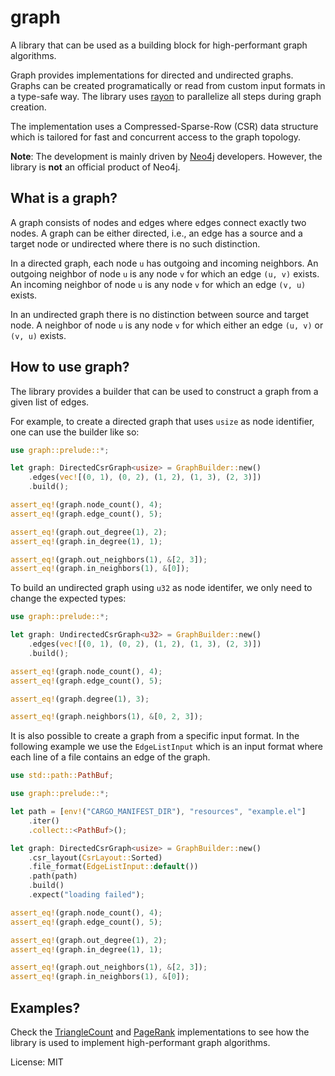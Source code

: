 # graph

A library that can be used as a building block for high-performant graph
algorithms.

Graph provides implementations for directed and undirected graphs. Graphs
can be created programatically or read from custom input formats in a
type-safe way. The library uses [rayon](https://github.com/rayon-rs/rayon)
to parallelize all steps during graph creation.

The implementation uses a Compressed-Sparse-Row (CSR) data structure which
is tailored for fast and concurrent access to the graph topology.

**Note**: The development is mainly driven by
[Neo4j](https://github.com/neo4j/neo4j) developers. However, the library is
__not__ an official product of Neo4j.

## What is a graph?

A graph consists of nodes and edges where edges connect exactly two nodes. A
graph can be either directed, i.e., an edge has a source and a target node
or undirected where there is no such distinction.

In a directed graph, each node `u` has outgoing and incoming neighbors. An
outgoing neighbor of node `u` is any node `v` for which an edge `(u, v)`
exists. An incoming neighbor of node `u` is any node `v` for which an edge
`(v, u)` exists.

In an undirected graph there is no distinction between source and target
node. A neighbor of node `u` is any node `v` for which either an edge `(u,
v)` or `(v, u)` exists.

## How to use graph?

The library provides a builder that can be used to construct a graph from a
given list of edges.

For example, to create a directed graph that uses `usize` as node
identifier, one can use the builder like so:

```rust
use graph::prelude::*;

let graph: DirectedCsrGraph<usize> = GraphBuilder::new()
    .edges(vec![(0, 1), (0, 2), (1, 2), (1, 3), (2, 3)])
    .build();

assert_eq!(graph.node_count(), 4);
assert_eq!(graph.edge_count(), 5);

assert_eq!(graph.out_degree(1), 2);
assert_eq!(graph.in_degree(1), 1);

assert_eq!(graph.out_neighbors(1), &[2, 3]);
assert_eq!(graph.in_neighbors(1), &[0]);
```

To build an undirected graph using `u32` as node identifer, we only need to
change the expected types:

```rust
use graph::prelude::*;

let graph: UndirectedCsrGraph<u32> = GraphBuilder::new()
    .edges(vec![(0, 1), (0, 2), (1, 2), (1, 3), (2, 3)])
    .build();

assert_eq!(graph.node_count(), 4);
assert_eq!(graph.edge_count(), 5);

assert_eq!(graph.degree(1), 3);

assert_eq!(graph.neighbors(1), &[0, 2, 3]);
```

It is also possible to create a graph from a specific input format. In the
following example we use the `EdgeListInput` which is an input format where
each line of a file contains an edge of the graph.

```rust
use std::path::PathBuf;

use graph::prelude::*;

let path = [env!("CARGO_MANIFEST_DIR"), "resources", "example.el"]
    .iter()
    .collect::<PathBuf>();

let graph: DirectedCsrGraph<usize> = GraphBuilder::new()
    .csr_layout(CsrLayout::Sorted)
    .file_format(EdgeListInput::default())
    .path(path)
    .build()
    .expect("loading failed");

assert_eq!(graph.node_count(), 4);
assert_eq!(graph.edge_count(), 5);

assert_eq!(graph.out_degree(1), 2);
assert_eq!(graph.in_degree(1), 1);

assert_eq!(graph.out_neighbors(1), &[2, 3]);
assert_eq!(graph.in_neighbors(1), &[0]);
```

## Examples?

Check the [TriangleCount](./examples/triangle_count.rs) and
[PageRank](./examples/page_rank.rs) implementations  to see how the library
is used to implement high-performant graph algorithms.

License: MIT
